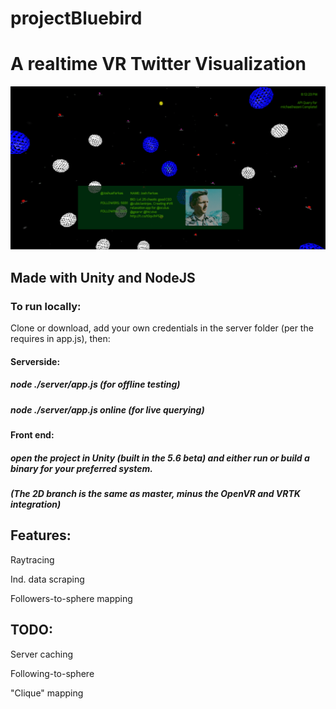 # projectBluebird
# A realtime VR Twitter Visualization

![alt](https://raw.githubusercontent.com/MichaelHazani/projectBluebird/master/bbscr.png)


## Made with Unity and NodeJS

### To run locally: 
Clone or download, add your own credentials in the server folder (per the requires in app.js), then:

#### Serverside: 
##### node ./server/app.js (for offline testing) 
##### node ./server/app.js online (for live querying)

#### Front end: 
##### open the project in Unity (built in the 5.6 beta) and either run or build a binary for your preferred system.

##### (The 2D branch is the same as master, minus the OpenVR and VRTK integration)

## Features:

Raytracing

Ind. data scraping

Followers-to-sphere mapping

## TODO:
Server caching

Following-to-sphere

"Clique" mapping

